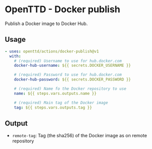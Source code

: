 # OpenTTD - Docker publish

Publish a Docker image to Docker Hub.

## Usage

```yaml
- uses: openttd/actions/docker-publish@v1
  with:
    # (required) Username to use for hub.docker.com
    docker-hub-username: ${{ secrets.DOCKER_USERNAME }}

    # (required) Password to use for hub.docker.com
    docker-hub-password: ${{ secrets.DOCKER_PASSWORD }}

    # (required) Name fo the Docker repository to use
    name: ${{ steps.vars.outputs.name }}

    # (required) Main tag of the Docker image
    tag: ${{ steps.vars.outputs.tag }}
```

## Output

- `remote-tag`: Tag (the sha256) of the Docker image as on remote repository
